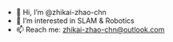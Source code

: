 - 👋 Hi, I’m @zhikai-zhao-chn
- 👀 I’m interested in SLAM & Robotics
- 📫 Reach me: zhikai-zhao-chn@outlook.com

<!---
zhikai-zhao-chn/zhikai-zhao-chn is a ✨ special ✨ repository because its `README.md` (this file) appears on your GitHub profile.
You can click the Preview link to take a look at your changes.
--->
